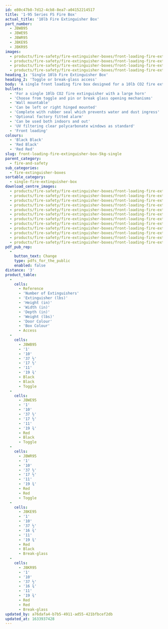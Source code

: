 ```yaml
---
id: e80c47b8-7d12-4cb8-8ea7-a04152214517
title: '1-95 Series FS Fire Box'
actual_title: '10lb Fire Extinguisher Box'
part_number:
  - JBWB95
  - JBWE95
  - JBWR95
  - JBKE95
  - JBKR95
images:
  - products/fire-safety/fire-extinguisher-boxes/front-loading-fire-extinguisher-boxes/95/images-lr/Product_Image_776x776_(518x518_focus_area)-JBKE95_01.jpg
  - products/fire-safety/fire-extinguisher-boxes/front-loading-fire-extinguisher-boxes/95/images-lr/Product_Image_776x776_(518x518_focus_area)-JBKE95_02.jpg
  - products/fire-safety/fire-extinguisher-boxes/front-loading-fire-extinguisher-boxes/95/images-lr/Product_Image_776x776_(518x518_focus_area)-JBKR95_01.jpg
  - products/fire-safety/fire-extinguisher-boxes/front-loading-fire-extinguisher-boxes/95/images-lr/Product_Image_776x776_(518x518_focus_area)-JBKR95_02.jpg
heading_1: 'Single 10lb Fire Extinguisher Box'
heading_2: 'Toggle or break-glass access'
body: 'A single front loading fire box designed for a 10lb CO2 fire extinguisher, offering quick access in emergency situations.'
bullets:
  - 'For a single 10lb CO2 fire extinguisher with a large horn'
  - 'Choose from toggle and pin or break glass opening mechanisms'
  - 'Wall mountable'
  - 'Can be left or right hinged mounted'
  - 'Complete with rubber seal which prevents water and dust ingress'
  - 'Optional factory fitted alarm'
  - 'Can be used both indoors and out'
  - 'UV filtering clear polycarbonate windows as standard'
  - 'Front loading'
colours:
  - 'Black Black'
  - 'Red Black'
  - 'Red Red'
slug: front-loading-fire-extinguisher-box-5kg-single
parent_category:
  - fire-and-safety
sub_categories:
  - fire-extinguisher-boxes
sortable_category:
  - single-fire-extinguisher-box
download_centre_images:
  - products/fire-safety/fire-extinguisher-boxes/front-loading-fire-extinguisher-boxes/95/images-hr/JBKE95_001.jpg
  - products/fire-safety/fire-extinguisher-boxes/front-loading-fire-extinguisher-boxes/95/images-hr/JBKE95_002.jpg
  - products/fire-safety/fire-extinguisher-boxes/front-loading-fire-extinguisher-boxes/95/images-hr/JBKE95_003.jpg
  - products/fire-safety/fire-extinguisher-boxes/front-loading-fire-extinguisher-boxes/95/images-hr/JBKE95_004.jpg
  - products/fire-safety/fire-extinguisher-boxes/front-loading-fire-extinguisher-boxes/95/images-hr/JBKR95_001.jpg
  - products/fire-safety/fire-extinguisher-boxes/front-loading-fire-extinguisher-boxes/95/images-hr/JBKR95_002.jpg
  - products/fire-safety/fire-extinguisher-boxes/front-loading-fire-extinguisher-boxes/95/images-hr/JBKR95_003.jpg
  - products/fire-safety/fire-extinguisher-boxes/front-loading-fire-extinguisher-boxes/95/images-hr/JBKR95_004.jpg
  - products/fire-safety/fire-extinguisher-boxes/front-loading-fire-extinguisher-boxes/95/images-hr/JBWE95_001.jpg
  - products/fire-safety/fire-extinguisher-boxes/front-loading-fire-extinguisher-boxes/95/images-hr/JBWE95_002.jpg
  - products/fire-safety/fire-extinguisher-boxes/front-loading-fire-extinguisher-boxes/95/images-hr/JBWE95_003.jpg
  - products/fire-safety/fire-extinguisher-boxes/front-loading-fire-extinguisher-boxes/95/images-hr/JBWE95_004.jpg
pdf_pub_rep:
  -
    button_text: Change
    type: pdfs_for_the_public
    enabled: false
distance: '3'
product_table:
  -
    cells:
      - Reference
      - 'Number of Extinguishers'
      - 'Extinguisher (lbs)'
      - 'Height (in)'
      - 'Width (in)'
      - 'Depth (in)'
      - 'Weight (lbs)'
      - 'Door Colour'
      - 'Box Colour'
      - Access
  -
    cells:
      - JBWB95
      - '1'
      - '10'
      - '37 ½'
      - '17 ½'
      - '11'
      - '19 ¾'
      - Black
      - Black
      - Toggle
  -
    cells:
      - JBWE95
      - '1'
      - '10'
      - '37 ½'
      - '17 ½'
      - '11'
      - '19 ¾'
      - Red
      - Black
      - Toggle
  -
    cells:
      - JBWR95
      - '1'
      - '10'
      - '37 ½'
      - '17 ½'
      - '11'
      - '19 ¾'
      - Red
      - Red
      - Toggle
  -
    cells:
      - JBKE95
      - '1'
      - '10'
      - '37 ½'
      - '16 ¾'
      - '11'
      - '19 ¾'
      - Red
      - Black
      - Break-glass
  -
    cells:
      - JBKR95
      - '1'
      - '10'
      - '37 ½'
      - '16 ¾'
      - '11'
      - '19 ¾'
      - Red
      - Red
      - Break-glass
updated_by: a76dafa4-b7b5-4911-ad55-421bfbcef2db
updated_at: 1633937428
---
```

